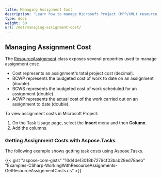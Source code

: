 ```yaml
---
title: Managing Assignment Cost
description: "Learn how to manage Microsoft Project (MPP/XML) resource assignment costs using Aspose.Tasks for .NET."
type: docs
weight: 30
url: /net/managing-assignment-cost/
---
```


## **Managing Assignment Cost**
The [ResourceAssignment](https://reference.aspose.com/tasks/net/aspose.tasks/resourceassignment) class exposes several properties used to manage assignment cost:

- Cost represents an assignment's total project cost (decimal).
- BCWP represents the budgeted cost of work to date on an assignment (double).
- BCWS represents the budgeted cost of work scheduled for an assignment (double).
- ACWP represents the actual cost of the work carried out on an assignment to date (double).

To view assignment costs in Microsoft Project:

1. On the Task Usage page, select the **Insert** menu and then **Column**.
2. Add the columns.

### **Getting Assignment Costs with Aspose.Tasks**
The following example shows getting task costs using Aspose.Tasks.

{{< gist "aspose-com-gists" "10d4de13018b7279cf03bab28ed78aeb" "Examples-CSharp-WorkingWithResourceAssignments-GetResourceAssignmentCosts.cs" >}}
